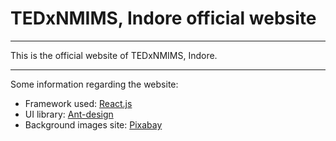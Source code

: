 # TEDxNMIMS, Indore official website

---

This is the official website of TEDxNMIMS, Indore.

---

Some information regarding the website:

- Framework used: [React.js](https://reactjs.org)
- UI library: [Ant-design](https://ant.design/)
- Background images site: [Pixabay](https://pixabay.com/)